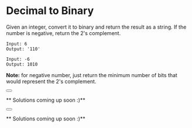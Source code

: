# Decimal to Binary

Given an integer, convert it to binary and return the result as a string. If the number is negative, return the 2's complement.

<!--sec data-title="Example" data-id="example" data-show=true ces-->
```
Input: 6
Output: '110'

Input: -6
Output: 1010
```

**Note:** for negative number, just return the minimum number of bits that would represent the 2's complement.

<button class="section" target="approach" show="Show solution approach" hide="Hide solution approach"></button>

<!--sec data-title="Solution Approach" data-id="approach" data-show=false ces-->
** Solutions coming up soon :)**
<!--endsec-->

<!--endsec-->

<button class="section" target="solution" show="Show solution" hide="Hide solution"></button>

<!--sec data-title="Solution" data-id="solution" data-show=false ces-->
** Solutions coming up soon :)**
<!--endsec-->